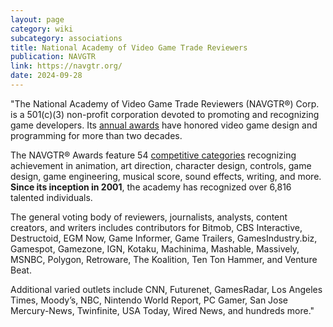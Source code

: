 ```yaml
---
layout: page
category: wiki
subcategory: associations
title: National Academy of Video Game Trade Reviewers
publication: NAVGTR
link: https://navgtr.org/
date: 2024-09-28
---
```


"The National Academy of Video Game Trade Reviewers (NAVGTR®) Corp. is a 501(c)(3) non-profit corporation devoted to promoting and recognizing game developers. Its [annual awards](https://navgtr.org/entries/award-category-descriptions/) have honored video game design and programming for more than two decades.

The NAVGTR® Awards feature 54 [competitive categories](https://navgtr.org/categories-in-list-form/) recognizing achievement in animation, art direction, character design, controls, game design, game engineering, musical score, sound effects, writing, and more. **Since its inception in 2001**, the academy has recognized over 6,816 talented individuals.

The general voting body of reviewers, journalists, analysts, content creators, and writers includes contributors for Bitmob, CBS Interactive, Destructoid, EGM Now, Game Informer, Game Trailers, GamesIndustry.biz, Gamespot, Gamezone, IGN, Kotaku, Machinima, Mashable, Massively, MSNBC, Polygon, Retroware, The Koalition, Ten Ton Hammer, and Venture Beat.

Additional varied outlets include CNN, Futurenet, GamesRadar, Los Angeles Times, Moody’s, NBC, Nintendo World Report, PC Gamer, San Jose Mercury-News, Twinfinite, USA Today, Wired News, and hundreds more."

